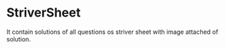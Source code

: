 # StriverSheet
It contain solutions of all questions os striver sheet with image attached of solution.
